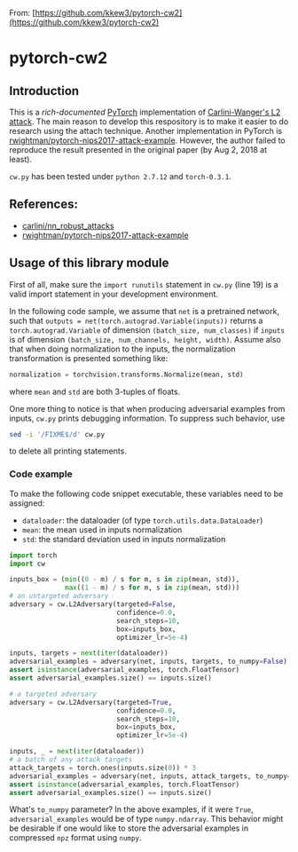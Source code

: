 From: [https://github.com/kkew3/pytorch-cw2](https://github.com/kkew3/pytorch-cw2)
# pytorch-cw2


## Introduction

This is a _rich-documented_ [PyTorch](https://pytorch.org/) implementation of [Carlini-Wanger's L2 attack](https://arxiv.org/abs/1608.04644).  The main reason to develop this respository is to make it easier to do research using the attach technique.  Another implementation in PyTorch is [rwightman/pytorch-nips2017-attack-example](https://github.com/rwightman/pytorch-nips2017-attack-example.git).  However, the author failed to reproduce the result presented in the original paper (by Aug 2, 2018 at least).

`cw.py` has been tested under `python 2.7.12` and `torch-0.3.1`.

## References:

- [carlini/nn\_robust\_attacks](https://github.com/carlini/nn_robust_attacks.git)
- [rwightman/pytorch-nips2017-attack-example](https://github.com/rwightman/pytorch-nips2017-attack-example.git)

## Usage of this library module

First of all, make sure the `import runutils` statement in `cw.py` (line 19) is a valid import statement in your development environment.

In the following code sample, we assume that `net` is a pretrained network, such that `outputs = net(torch.autograd.Variable(inputs))` returns a `torch.autograd.Variable` of dimension `(batch_size, num_classes)` if `inputs` is of dimension `(batch_size, num_channels, height, width)`.  Assume also that when doing normalization to the inputs, the normalization transformation is presented something like:

```python
normalization = torchvision.transforms.Normalize(mean, std)
```

where `mean` and `std` are both 3-tuples of floats.

One more thing to notice is that when producing adversarial examples from inputs, `cw.py` prints debugging information.  To suppress such behavior, use

```bash
sed -i '/FIXME$/d' cw.py
```

to delete all printing statements.


### Code example

To make the following code snippet executable, these variables need to be assigned:

- `dataloader`: the dataloader (of type `torch.utils.data.DataLoader`)
- `mean`: the mean used in inputs normalization
- `std`: the standard deviation used in inputs normalization

```python
import torch
import cw

inputs_box = (min((0 - m) / s for m, s in zip(mean, std)),
              max((1 - m) / s for m, s in zip(mean, std)))
# an untargeted adversary
adversary = cw.L2Adversary(targeted=False,
                           confidence=0.0,
                           search_steps=10,
                           box=inputs_box,
                           optimizer_lr=5e-4)

inputs, targets = next(iter(dataloader))
adversarial_examples = adversary(net, inputs, targets, to_numpy=False)
assert isinstance(adversarial_examples, torch.FloatTensor)
assert adversarial_examples.size() == inputs.size()

# a targeted adversary
adversary = cw.L2Adversary(targeted=True,
                           confidence=0.0,
                           search_steps=10,
                           box=inputs_box,
                           optimizer_lr=5e-4)

inputs, _ = next(iter(dataloader))
# a batch of any attack targets
attack_targets = torch.ones(inputs.size(0)) * 3
adversarial_examples = adversary(net, inputs, attack_targets, to_numpy=False)
assert isinstance(adversarial_examples, torch.FloatTensor)
assert adversarial_examples.size() == inputs.size()
```

What's `to_numpy` parameter?  In the above examples, if it were `True`, `adversarial_examples` would be of type `numpy.ndarray`.  This behavior might be desirable if one would like to store the adversarial examples in compressed `npz` format using `numpy`.
